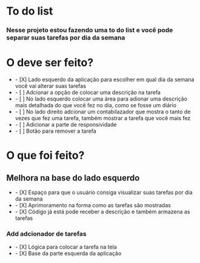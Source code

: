 # To do list

<h3>Nesse projeto estou fazendo uma to do list e você pode separar suas tarefas por dia da semana</h3>

# O deve ser feito?
<ul>
  <li> - [X] Lado esquerdo da aplicação para escolher em qual  dia da semana você vai alterar suas tarefas</li>
  <li> - [ ] Adcionar a opção de  colocar uma descrição na tarefa</li>
  <li> - [ ] No lado esquerdo colocar uma área para adionar uma descrição mais detalhada do que você fez no dia, como se fosse um diário</li>
  <li> - [ ] No lado direito adcionar um contabilazador que mostra o tanto de vezes que fez uma tarefa, também mostrar a tarefa que você mais fez</li>
  <li> - [ ] Adicionar a parte de responsividade</li>
  <li> - [ ] Botão para remover a tarefa</li>
</ul>

# O que foi feito?

## Melhora na base do lado esquerdo

<ul>
  <li> - [X] Espaço para que o usuário consiga visualizar suas tarefas por dia da semana</li>
  <li> - [X] Aprimoramento na forma como as tarefas são mostradas</li>
  <li> - [X] Código já está pode receber a descrição e também armazena as tarefas</li>
</ul>

###  Add adcionador de tarefas

<ul>
  <li> - [X] Lógica para colocar a tarefa na tela</li>
  <li> - [X] Base da parte esquerda da aplicação</li>
</ul>
